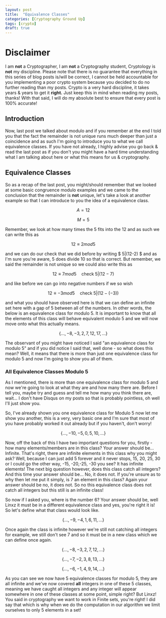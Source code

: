 ```yaml
---
layout: post
title:  "Equivalence Classes"
categories: [Cryptography Ground Up]
tags: [crypto]
draft: true
---
```


# Disclaimer

I am **not** a Cryptographer, I am **not** a Cryptography student, Cryptology is **not** my discipline. Please note that there is no guarantee that everything in this series of blog posts is/will be correct, I cannot be held accountable for you implementing a poor crypto system because you decided to do no further reading than my posts. Crypto is a very hard discipline, it takes years & years to get it **right.** Just keep this in mind when reading my posts, thanks! With that said, I will do my absolute best to ensure that every post is 100% accurate!

## Introduction

Now, last post we talked about modulo and if you remember at the end I told you that the fact the remainder is not unique runs much deeper than just a coincidence and as such I'm going to introduce you to what we call equivalence classes. If you have not already, I highly advise you go back & read the last post as if you don't you might have a hard time understanding what I am talking about here or what this means for us & cryptography.

## Equivalence Classes

So as a recap of the last post, you might/should remember that we looked at some basic congruence modulo examples and we came to the conclusion that the remainder is **not** unique, let's take a look at another example so that I can introduce to you the idea of a equivalence class.

$$ A = 12 $$

$$ M = 5 $$

Remember, we look at how many times the 5 fits into the 12 and as such we can write this as

$$ 12 ≡ 2 mod 5 $$

and we can do our check that we did before by writing $ 5\|(12-2) $ and as I'm sure you're aware, 5 does divide 10 so that is correct. But remember, we said the remainder is not unique so we could also write this as

$$ 12 ≡ 7 mod 5 \quad \text{check} \; 5|(12-7) $$

and like before we can go into negative numbers if we so wish

$$ 12 ≡ -3 mod 5 \quad \text{check} \; 5|(12-(-3)) $$

and what you should have observed here is that we can define an infinite set here with a gap of 5 between all of the numbers. In other words, the below is an equivalence class for modulo 5. It is important to know that all the elements of this class will behave equivalent modulo 5 and we will now move onto what this actually means.

$$ \{..., -8, -3, 2, 7, 12, 17, ...\} $$

The observant of you might have noticed I said "an equivalence class for modulo 5" and if you did notice I said that, well done - so what does this mean? Well, it means that there is more than just one equivalence class for modulo 5 and now I'm going to show you all of them.

### All Equivalence Classes Modulo 5

As I mentioned, there is more than one equivalence class for modulo 5 and now we're going to look at what they are and how many there are. Before I tell you, maybe try and guess and tell me how many you think there are, wait... I don't have Disqus on my posts so that is probably pointless, oh well I'll just show you.

So, I've already shown you one equivalence class for Modulo 5 now let me show you another, this is a very, very basic one and I'm sure that most of you have probably worked it out already but if you haven't, don't worry!

$$ \{..., -10, -5, 0, 5, 10, ... \} $$

Now, off the back of this I have two important questions for you, firstly - how many elements/members are in this class? Your answer should be... Infinite. That's right, there are infinite elements in this class why you might ask? Well, because I can just add 5 forever and it never stops, 15, 20, 25, 30 or I could go the other way, -15, -20,-25, -30 you see? It has infinite elements! The next big question however, does this class catch all integers? And this time your answer should be... No, it does not. If you're unsure as to why then let me put it simply, is 7 an element in this class? Again your answer should be no, it does not. So no this equivalence class does not catch all integers but this still is an infinite class!

So now if I asked you, where is the number 6? Your answer should be, well Linxz it must be in a different equivalence class and yes, you're right it is! So let's define what that class would look like.

$$ \{..., -9, -4, 1, 6, 11, ...\} $$

Once again the class is infinite however we're still not catching all integers for example, we still don't see 7 and so it must be in a new class which we can define once again.

$$ \{..., -8, -3, 2, 7, 12, ... \} $$

$$ \{..., -7, -2, 3, 8, 13, ... \} $$

$$ \{..., -6, -1, 4, 9, 14, ... \} $$

As you can see we now have 5 equivalence classes for modulo 5, they are all infinite and we've now covered **all** integers in one of these 5 classes, meaning we have caught all integers and any integer will appear somewhere in one of these classes at some point, simple right? But Linxz! You said in cryptography we want to work in Finite sets, you're right! I did say that which is why when we do the computation in our algorithm we limit ourselves to only 5 elements in a set!
